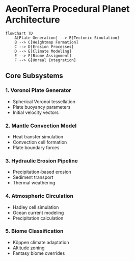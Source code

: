 # AeonTerra Procedural Planet Architecture

```mermaid
flowchart TD
    A[Plate Generation] --> B[Tectonic Simulation]
    B --> C[Heightmap Formation]
    C --> D[Erosion Processes]
    D --> E[Climate Modeling]
    E --> F[Biome Assignment]
    F --> G[Unreal Integration]
```

## Core Subsystems

### 1. Voronoi Plate Generator
- Spherical Voronoi tessellation
- Plate buoyancy parameters
- Initial velocity vectors

### 2. Mantle Convection Model
- Heat transfer simulation
- Convection cell formation
- Plate boundary forces

### 3. Hydraulic Erosion Pipeline
- Precipitation-based erosion
- Sediment transport
- Thermal weathering

### 4. Atmospheric Circulation
- Hadley cell simulation
- Ocean current modeling
- Precipitation calculation

### 5. Biome Classification
- Köppen climate adaptation
- Altitude zoning
- Fantasy biome overrides